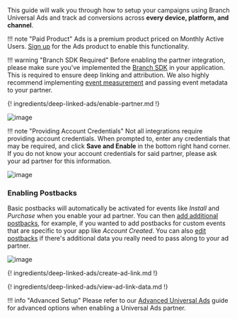 This guide will walk you through how to setup your campaigns using Branch Universal Ads and track ad conversions across **every device, platform, and channel**.

!!! note "Paid Product"
    Ads is a premium product priced on Monthly Active Users. [Sign up](https://branch.io/universal-ads/) for the Ads product to enable this functionality.

!!! warning "Branch SDK Required"
    Before enabling the partner integration, please make sure you've implemented the [Branch SDK](/resources/native-sdks-and-plugins/) in your application.  This is required to ensure deep linking and attribution. We also highly recommend implementing [event measurement](/apps/v2event/#overview) and passing event metadata to your partner.

{! ingredients/deep-linked-ads/enable-partner.md !}

![image](/_assets/img/pages/deep-linked-ads/noname/noname-enable.png)

!!! note "Providing Account Credentials"
	Not all integrations require providing account credentials. When prompted to, enter any credentials that may be required, and click **Save and Enable** in the bottom right hand corner. If you do not know your account credentials for said partner, please ask your ad partner for this information.

![image](/_assets/img/pages/deep-linked-ads/noname/noname-credentials.png)

### Enabling Postbacks

Basic postbacks will automatically be activated for events like _Install_ and _Purchase_ when you enable your ad partner. You can then [add additional postbacks](#adding-more-postbacks), for example, if you wanted to add postbacks for custom events that are specific to your app like _Account Created_. You can also [edit postbacks](#advanced-editing-postbacks) if there's additional data you really need to pass along to your ad partner.

![image](/_assets/img/pages/deep-linked-ads/noname/noname-postbacks.png)

{! ingredients/deep-linked-ads/create-ad-link.md !}

{! ingredients/deep-linked-ads/view-ad-link-data.md !}

!!! info "Advanced Setup"
    Please refer to our [Advanced Universal Ads](/deep-linked-ads/branch-universal-ads-advanced/) guide for advanced options when enabling a Universal Ads partner.
